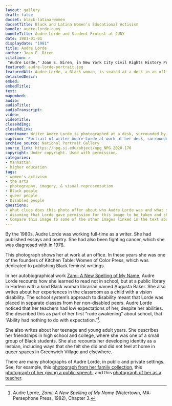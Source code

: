 ```yaml
--- 
layout: gallery
draft: false
docset: black-latina-women
docsetTitle: Black and Latina Women’s Educational Activism
bundle: audre-lorde-cuny
bundleTitle: Audre Lorde and Student Protest at CUNY
date: 1981-01-01
displaydate: "1981"
title: Audre Lorde
author: Joan E. Biren
citation: >
 "Audre Lorde," Joan E. Biren, in New York City Civil Rights History Project, Accessed: [Month Day, Year], https://nyccivilrightshistory.org/gallery/audre-lorde-portrait.
featured: audre-lorde-portrait.jpg
featuredAlt: Audre Lorde, a Black woman, is seated at a desk in an office surrounded by books and papers. Her face tilts down toward a document she is reading.
detailedDescr: 
embed:  
embedTitle: 
text: 
mapembed: 
audio: 
audioTitle: 
audioTranscript: 
video: 
videoTitle: 
closeRdImg: 
closeRdLink: 
eventname: Writer Audre Lorde is photographed at a desk, surrounded by books and papers.
caption: "Portrait of writer Audre Lorde at work at her desk, surrounded by papers, books, and posters. This image was taken in 1981, around the time that she was writing her autobiographical book *Zami*."
archive_source: National Portrait Gallery 
source_link: https://npg.si.edu/object/npg_NPG.2020.176
copyright: Under copyright. Used with permission. 
categories: 
- Manhattan
- higher education
tags: 
- women's activism
- the arts
- photography, imagery, & visual representation
- Black people
- queer people
- Disabled people
questions: 
- What clues does this photo offer about who Audre Lorde was and what she cared about? What do you notice about the space, the items in the space, an Lorde’s physical position? 
- Assuming that Lorde gave permission for this image to be taken and shared, what does it tell us about how she wanted to be seen in the world? 
- Compare this image to some of the other images linked in the text above. Which would you choose to represent Lorde, and why?
--- 
```


By the 1980s, Audre Lorde was working full-time as a writer. She had published essays and poetry. She had also been fighting cancer, which she was diagnosed with in 1978.

This photograph shows her at work at an office. In these years she was one of the founders of Kitchen Table: Women of Color Press, which was dedicated to publishing Black feminist writings.

In her autobiographical work [Zami: A New Spelling of My Name]( https://www.google.com/books/edition/Zami_A_New_Spelling_of_My_Name/TlqFFVbY9BEC?hl=en&gbpv=1&printsec=frontcover), Audre Lorde recounts how she learned to read not in school, but at a public library in Harlem with a kind Black woman librarian named Augusta Baker. She also writes about her experiences in the classroom as a child with a vision disability. The school system’s approach to disability meant that Lorde was placed in separate classes from her non-disabled peers. Audre Lorde noticed that her teachers had low expectations of her, despite her abilities. She described this as part of her first “rude awakening” about school, that “Ability had nothing to do with expectation.”[^1].  

She also writes about her teenage and young adult years. She describes her friendships in high school and college, where she was one of a small group of Black students. She also recounts her developing identity as a lesbian, including ways that she felt she did and did not feel at home in queer spaces in Greenwich Village and elsewhere.

There are many photographs of Audre Lorde, in public and private settings. See, for example, this [photograph from her family collection](https://lh3.googleusercontent.com/pTwEIgzXb-ycTEl_-q5Q8Maugl_8hlQY19MjBTtU7Bjf2dOEDljcSyHrfUfhJhGRHoljs6beE7WJoDm-Go2Xx8uUWZT9Lv3LjnqIWOnW_0m8C7mgQbUL=s0), this [photograph of her giving a public speech,](https://nmaahc.si.edu/object/nmaahc_TA2019.38.1.1.1.11) and this [photograph of her as a teacher](https://www.poetryfoundation.org/poets/audre-lorde).

[^1]: Audre Lorde, *Zami: A New Spelling of My Name* (Watertown, MA: Persephone Press, 1982), Chapter 3. 
